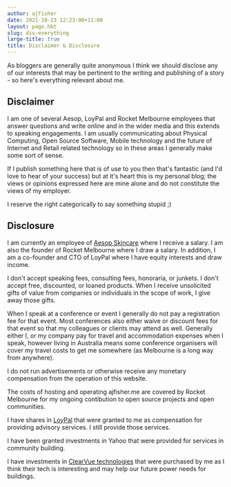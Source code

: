```yaml
---
author: ajfisher
date: 2021-10-23 12:23:00+11:00
layout: page.hbt
slug: dis-everything
large-title: true
title: Disclaimer & Disclosure
---
```


As bloggers are generally quite anonymous I think we should disclose any of our
interests that may be pertinent to the writing and publishing of a story -
so here's everything relevant about me.

## Disclaimer

I am one of several Aesop, LoyPal and Rocket Melbourne employees that answer questions
and write online and in the wider media and this extends to speaking engagements.
I am usually communicating about Physical Computing, Open Source Software,
Mobile technology and the future of Internet and Retail related technology so
in these areas I generally make some sort of sense.

If I publish something here that is of use to you then that's fantastic (and
I'd love to hear of your success) but at it's heart this is my personal blog;
the views or opinions expressed here are mine alone and do not constitute the
views of my employer.

I reserve the right categorically to say something stupid ;)

## Disclosure

I am currently an employee of [Aesop Skincare](https://aesop.com) where I
receive a salary. I am also the founder of Rocket Melbourne where I
draw a salary. In addition, I am a co-founder and CTO of LoyPal where I have
equity interests and draw income.

I don't accept speaking fees, consulting fees, honoraria, or junkets. I don't
accept free, discounted, or loaned products. When I receive unsolicited gifts
of value from companies or individuals in the scope of work, I give away those gifts.

When I speak at a conference or event I generally do not pay a registration fee
for that event. Most conferences also either waive or discount fees for that event
so that my colleagues or clients may attend as well. Generally either I, or my
company pay for travel and accommodation expenses when I speak, however living in
Australia means some conference organisers will cover my travel costs to get me
somewhere (as Melbourne is a long way from anywhere).

I do not run advertisements or otherwise receive any monetary compensation
from the operation of this website. 

The costs of hosting and operating ajfisher.me are covered by Rocket Melbourne
for my ongoing contibution to open source projects and open communities.

I have shares in [LoyPal](https://loypal.io) that were granted to me as
compensation for providing advisory services. I still provide those services.

I have been granted investments in Yahoo that were provided for services in
community building.

I have investments in [ClearVue technologies](http://www.clearvuepv.com/) that
were purchased by me as I think their tech is interesting and may help our future
power needs for buildings.
